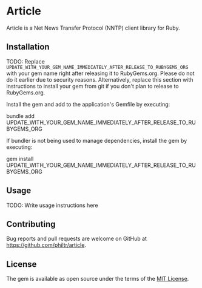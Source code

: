 # Article

Article is a Net News Transfer Protocol (NNTP) client library for Ruby.

## Installation

TODO: Replace
`UPDATE_WITH_YOUR_GEM_NAME_IMMEDIATELY_AFTER_RELEASE_TO_RUBYGEMS_ORG` with your
gem name right after releasing it to RubyGems.org. Please do not do it earlier
due to security reasons. Alternatively, replace this section with instructions
to install your gem from git if you don't plan to release to RubyGems.org.

Install the gem and add to the application's Gemfile by executing:

bundle add UPDATE_WITH_YOUR_GEM_NAME_IMMEDIATELY_AFTER_RELEASE_TO_RUBYGEMS_ORG

If bundler is not being used to manage dependencies, install the gem by
executing:

gem install UPDATE_WITH_YOUR_GEM_NAME_IMMEDIATELY_AFTER_RELEASE_TO_RUBYGEMS_ORG

## Usage

TODO: Write usage instructions here

## Contributing

Bug reports and pull requests are welcome on GitHub at
<https://github.com/philtr/article>.

## License

The gem is available as open source under the terms of the [MIT
License](https://opensource.org/licenses/MIT).
